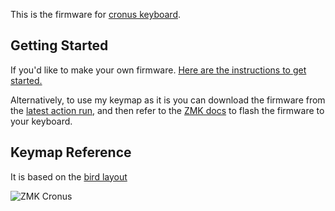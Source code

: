 This is the firmware for [cronus keyboard](https://github.com/dibaltic/cronus). 

## Getting Started
If you'd like to make your own firmware.
[Here are the instructions to get started.](https://github.com/dibaltic/zmk_cronus/blob/main/getting_started.md)

Alternatively, to use my keymap as it is you can download the firmware from the [latest action run](https://github.com/dibaltic/zmk_cronus/actions), and then refer to the [ZMK docs](https://zmk.dev/docs/user-setup#installing-the-firmware) to flash the firmware to your keyboard.

## Keymap Reference
It is based on the [bird layout](https://github.com/jcmkk3/bird-layout)

![ZMK Cronus](https://github.com/user-attachments/assets/45ceeae1-01c1-4e79-a5a7-f66dc260896f)
